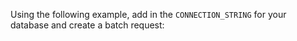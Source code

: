 Using the following example, add in the `CONNECTION_STRING` for your database and create a batch request:

```python title="Python" name="version-0.18 tests/integration/docusaurus/connecting_to_your_data/database/athena_python_example.py Datasource dict config"
```

